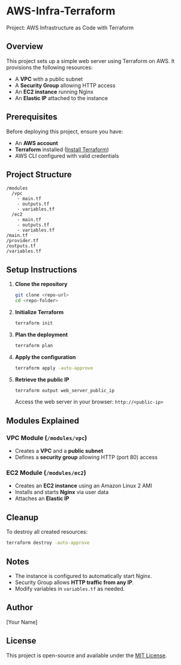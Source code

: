 # AWS-Infra-Terraform
Project: AWS Infrastructure as Code with Terraform

## Overview
This project sets up a simple web server using Terraform on AWS. It provisions the following resources:
- A **VPC** with a public subnet
- A **Security Group** allowing HTTP access
- An **EC2 instance** running Nginx
- An **Elastic IP** attached to the instance

## Prerequisites
Before deploying this project, ensure you have:
- An **AWS account**
- **Terraform** installed ([Install Terraform](https://developer.hashicorp.com/terraform/downloads))
- AWS CLI configured with valid credentials

## Project Structure
```
/modules
  /vpc
    - main.tf
    - outputs.tf
    - variables.tf
  /ec2
    - main.tf
    - outputs.tf
    - variables.tf
/main.tf
/provider.tf
/outputs.tf
/variables.tf
```

## Setup Instructions
1. **Clone the repository**
   ```sh
   git clone <repo-url>
   cd <repo-folder>
   ```

2. **Initialize Terraform**
   ```sh
   terraform init
   ```

3. **Plan the deployment**
   ```sh
   terraform plan
   ```

4. **Apply the configuration**
   ```sh
   terraform apply -auto-approve
   ```

5. **Retrieve the public IP**
   ```sh
   terraform output web_server_public_ip
   ```
   Access the web server in your browser: `http://<public-ip>`

## Modules Explained
### VPC Module (`/modules/vpc`)
- Creates a **VPC** and a **public subnet**
- Defines a **security group** allowing HTTP (port 80) access

### EC2 Module (`/modules/ec2`)
- Creates an **EC2 instance** using an Amazon Linux 2 AMI
- Installs and starts **Nginx** via user data
- Attaches an **Elastic IP**

## Cleanup
To destroy all created resources:
```sh
terraform destroy -auto-approve
```

## Notes
- The instance is configured to automatically start Nginx.
- Security Group allows **HTTP traffic from any IP**.
- Modify variables in `variables.tf` as needed.

## Author
[Your Name]

## License
This project is open-source and available under the [MIT License](LICENSE).

